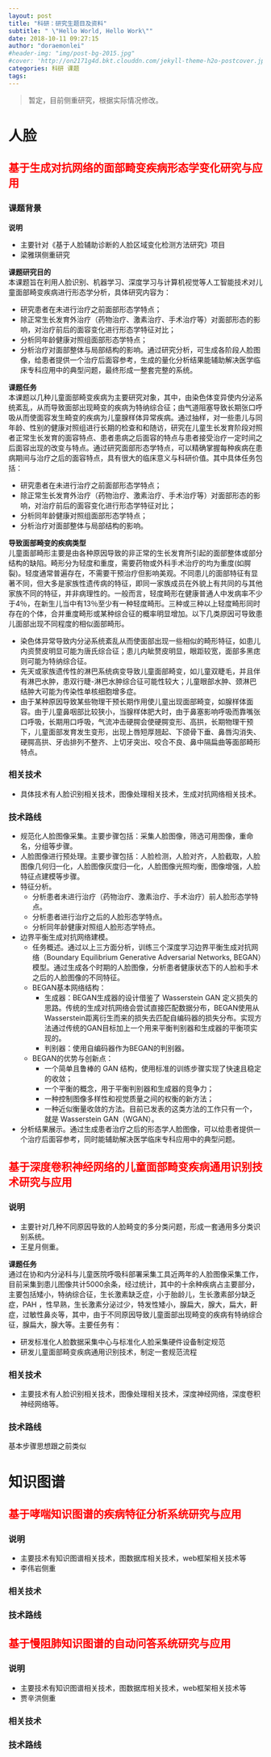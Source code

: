 ```yaml
---
layout: post
title: "科研：研究生题目及资料"
subtitle: " \"Hello World, Hello Work\""
date: 2018-10-11 09:27:15
author: "doraemonlei"
#header-img: "img/post-bg-2015.jpg"
#cover: 'http://on2171g4d.bkt.clouddn.com/jekyll-theme-h2o-postcover.jpg'
categories: 科研 课题
tags: 
---
```


> 暂定，目前侧重研究，根据实际情况修改。

# 人脸

## <font color='red'>基于生成对抗网络的面部畸变疾病形态学变化研究与应用</font>
### **课题背景**

**说明**  
- 主要针对《基于人脸辅助诊断的人脸区域变化检测方法研究》项目
- 梁雅琪侧重研究

**课题研究目的**  
本课题旨在利用人脸识别、机器学习、深度学习与计算机视觉等人工智能技术对儿童面部畸变疾病进行形态学分析，具体研究内容为：
- 研究患者在未进行治疗之前面部形态学特点；
- 除正常生长发育外治疗（药物治疗、激素治疗、手术治疗等）对面部形态的影响，对治疗前后的面容变化进行形态学特征对比；
- 分析同年龄健康对照组面部形态学特点；
- 分析治疗对面部整体与局部结构的影响。通过研究分析，可生成各阶段人脸图像，给患者提供一个治疗后面容参考，生成的量化分析结果能辅助解决医学临床专科应用中的典型问题，最终形成一整套完整的系统。

**课题任务**  
本课题以几种儿童面部畸变疾病为主要研究对象，其中，由染色体变异使内分泌系统紊乱，从而导致面部出现畸变的疾病为特纳综合征；由气道阻塞导致长期张口呼吸从而使面容发生畸变的疾病为儿童腺样体异常疾病。通过抽样，对一些患儿与同年龄、性别的健康对照组进行长期的检查和和随访，研究在儿童生长发育阶段对照者正常生长发育的面容特点、患者患病之后面容的特点与患者接受治疗一定时间之后面容出现的改变与特点。通过研究面部形态学特点，可以精确掌握每种疾病在患病期间与治疗之后的面容特点，具有很大的临床意义与科研价值。其中具体任务包括：
- 研究患者在未进行治疗之前面部形态学特点；
- 除正常生长发育外治疗（药物治疗、激素治疗、手术治疗等）对面部形态的影响，对治疗前后的面容变化进行形态学特征对比；
- 分析同年龄健康对照组面部形态学特点；
- 分析治疗对面部整体与局部结构的影响。

**导致面部畸变的疾病类型**  
儿童面部畸形主要是由各种原因导致的非正常的生长发育所引起的面部整体或部分结构的缺陷。畸形分为轻度和重度，需要药物或外科手术治疗的均为重度(如腭裂)。轻度通常普遍存在，不需要干预治疗但影响美观。不同患儿的面部特征有显著不同，但大多是家族性遗传病的特征，即同一家族成员在外貌上有共同的与其他家族不同的特征，并非病理性的。一般而言，轻度畸形在健康普通人中发病率不少于4％，在新生儿当中有13％至少有一种轻度畸形。三种或三种以上轻度畸形同时存在的个体，合并重度畸形或某种综合征的概率明显增加。以下几类原因可导致患儿面部出现不同程度的相似面部畸形。
- 染色体异常导致内分泌系统紊乱从而使面部出现一些相似的畸形特征，如患儿内资赘皮明显可能为唐氏综合征；患儿内眦赘皮明显，眼距较宽，面部多黑痣则可能为特纳综合征。
- 先天或家族遗传性的淋巴系统病变导致儿童面部畸变，如儿童双睫毛，并且伴有淋巴水肿，患双行睫-淋巴水肿综合征可能性较大；儿童眼部水肿、颈淋巴结肿大可能为传染性单核细胞增多症。
- 由于某种原因导致某些物理干预长期作用使儿童出现面部畸变，如腺样体面容。由于儿童鼻咽部比较狭小，当腺样体肥大时，由于鼻塞影响呼吸而靠嘴张口呼吸，长期用口呼吸，气流冲击硬腭会使硬腭变形、高拱，长期物理干预下，儿童面部发育发生变形，出现上唇短厚翘起、下颌骨下垂、鼻唇沟消失、硬腭高拱、牙齿排列不整齐、上切牙突出、咬合不良、鼻中隔扁曲等面部畸形特点。

### **相关技术**
- 具体技术有人脸识别相关技术，图像处理相关技术，生成对抗网络相关技术。

### **技术路线**
- 规范化人脸图像采集。主要步骤包括：采集人脸图像，筛选可用图像，重命名，分组等步骤。
- 人脸图像进行预处理。主要步骤包括：人脸检测，人脸对齐，人脸截取，人脸图像几何归一化，人脸图像灰度归一化，人脸图像光照均衡，图像增强，人脸特征点建模等步骤。
- 特征分析。
    - 分析患者未进行治疗（药物治疗、激素治疗、手术治疗）前人脸形态学特点。
    - 分析患者进行治疗之后的人脸形态学特点。
    - 分析同年龄健康对照组人脸形态学特点。
- 边界平衡生成对抗网络建模。
    - 任务概述。通过以上三方面分析，训练三个深度学习边界平衡生成对抗网络（Boundary Equilibrium Generative Adversarial Networks, BEGAN）模型。通过生成各个时期的人脸图像，分析患者健康状态下的人脸和手术之后的人脸图像的不同特征。
    - BEGAN基本网络结构：
        - 生成器：BEGAN生成器的设计借鉴了 Wasserstein GAN 定义损失的思路。传统的生成对抗网络会尝试直接匹配数据分布，BEGAN使用从Wasserstein距离衍生而来的损失去匹配自编码器的损失分布。实现方法通过传统的GAN目标加上一个用来平衡判别器和生成器的平衡项实现的。
        - 判别器：使用自编码器作为BEGAN的判别器。
    - BEGAN的优势与创新点：
        - 一个简单且鲁棒的 GAN 结构，使用标准的训练步骤实现了快速且稳定的收敛；
        - 一个平衡的概念，用于平衡判别器和生成器的竞争力；
        - 一种控制图像多样性和视觉质量之间的权衡的新方法；
        - 一种近似衡量收敛的方法。目前已发表的这类方法的工作只有一个，就是 Wasserstein GAN（WGAN）。
- 分析结果展示。通过生成患者治疗之后的形态学人脸图像，可以给患者提供一个治疗后面容参考，同时能辅助解决医学临床专科应用中的典型问题。

## <font color='red'>基于深度卷积神经网络的儿童面部畸变疾病通用识别技术研究与应用</font>
### **说明**
- 主要针对几种不同原因导致的人脸畸变的多分类问题，形成一套通用多分类识别系统。
- 王星月侧重。 

**课题任务**  
通过在协和内分泌科与儿童医院呼吸科部署采集工具近两年的人脸图像采集工作，目前采集到患儿图像共计5000余条，经过统计，其中的十余种疾病占主要部分，主要包括矮小，特纳综合征，生长激素缺乏症，小于胎龄儿，生长激素部分缺乏症，PAH	，性早熟，生长激素分泌过少，特发性矮小，腺扁大，腺大，扁大，鼾症，过敏性鼻炎等，其中，由于不同原因导致儿童面部出现畸变的疾病有特纳综合征，腺扁大，腺大等。主要任务有：
- 研发标准化人脸数据采集中心与标准化人脸采集硬件设备制定规范
- 研发儿童面部畸变疾病通用识别技术，制定一套规范流程

### **相关技术**
- 主要技术有人脸识别相关技术，图像处理相关技术，深度神经网络，深度卷积神经网络等。

### **技术路线**
基本步骤思想跟之前类似

# 知识图谱

## <font color='red'>基于哮喘知识图谱的疾病特征分析系统研究与应用</font>
### 说明
- 主要技术有知识图谱相关技术，图数据库相关技术，web框架相关技术等
- 李伟岩侧重

### 相关技术

### 技术路线

## <font color='red'>基于慢阻肺知识图谱的自动问答系统研究与应用</font>
### 说明
- 主要技术有知识图谱相关技术，图数据库相关技术，web框架相关技术等
- 贾辛洪侧重

### 相关技术

### 技术路线